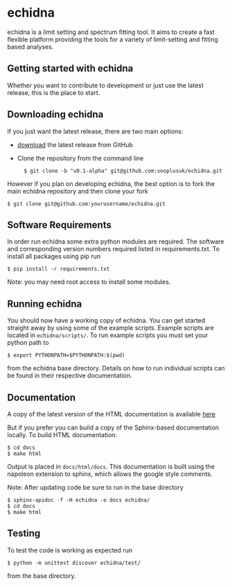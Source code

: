echidna
=======

echidna is a limit setting and spectrum fitting tool. It aims to create a fast flexible platform providing the tools for a variety of limit-setting and fitting based analyses.

Getting started with echidna
----------------------------

Whether you want to contribute to development or just use the latest release, this is the place to start.

Downloading echidna
-------------------

If you just want the latest release, there are two main options:

* [download](https://github.com/snoplusuk/echidna/releases/latest) the latest release from GitHub
* Clone the repository from the command line


        $ git clone -b "v0.1-alpha" git@github.com:snoplusuk/echidna.git

However if you plan on developing echidna, the best option is to fork the main
echidna repository and then clone your fork

    $ git clone git@github.com:yourusername/echidna.git

Software Requirements
---------------------

In order run echidna some extra python modules are required. The software and corresponding version numbers required listed in requirements.txt. To install all packages using pip run

    $ pip install -r requirements.txt

Note: you may need root access to install some modules.

Running echidna
---------------

You should now have a working copy of echidna. You can get started straight away by using some of the example scripts. Example scripts are located in `echidna/scripts/`. To run example scripts you must set your python path to

    $ export PYTHONPATH=$PYTHONPATH:$(pwd)

from the echidna base directory. Details on how to run individual scripts can be found in their respective documentation.

Documentation
-------------

A copy of the latest version of the HTML documentation is available [here](echidna/blob/gh-pages/docs/html/docs/index.html)

But if you prefer you can build a copy of the Sphinx-based documentation locally. To build HTML documentation:

    $ cd docs
    $ make html

Output is placed in `docs/html/docs`. This documentation is built using the napoleon extension to sphinx, which allows the google style comments.

Note: After updating code be sure to run in the base directory
    
    $ sphinx-apidoc -f -H echidna -o docs echidna/
    $ cd docs
    $ make html

Testing
-------
To test the code is working as expected run

    $ python -m unittest discover echidna/test/

from the base directory.